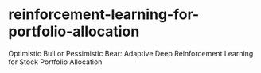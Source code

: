 # reinforcement-learning-for-portfolio-allocation
Optimistic Bull or Pessimistic Bear: Adaptive Deep Reinforcement Learning for Stock Portfolio Allocation
